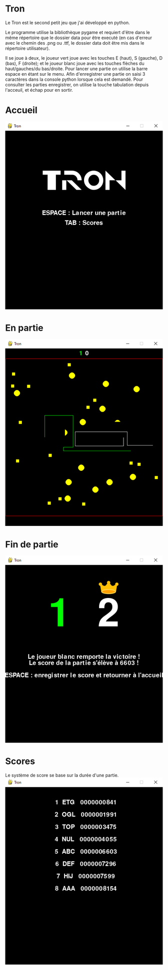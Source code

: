 # Tron

Le Tron est le second petit jeu que j'ai développé en python.

Le programme utilise la bibliothèque pygame et requiert d'être dans le même répertoire que le dossier data pour être executé (en cas d'erreur avec le chemin des .png ou .ttf, le dossier data doit être mis dans le répertoire utilisateur).

Il se joue à deux, le joueur vert joue avec les touches E (haut), S (gauche), D (bas), F (droite); et le joueur blanc joue avec les touches flèches du haut/gauches/du bas/droite.
Pour lancer une partie on utilise la barre espace en étant sur le menu. Afin d'enregistrer une partie on saisi 3 caractères dans la console python lorsque cela est demandé. Pour consulter les parties enregistrer, on utilise la touche tabulation depuis l'acceuil, et échap pour en sortir.

# Accueil
![modem](images/tron_accueil.png "modem")

# En partie
![modem](images/tron_en_jeu.png "modem")

# Fin de partie
![modem](images/tron_victoire.png "modem")

# Scores
Le système de score se base sur la durée d'une partie.
![modem](images/tron_score.png "modem")
